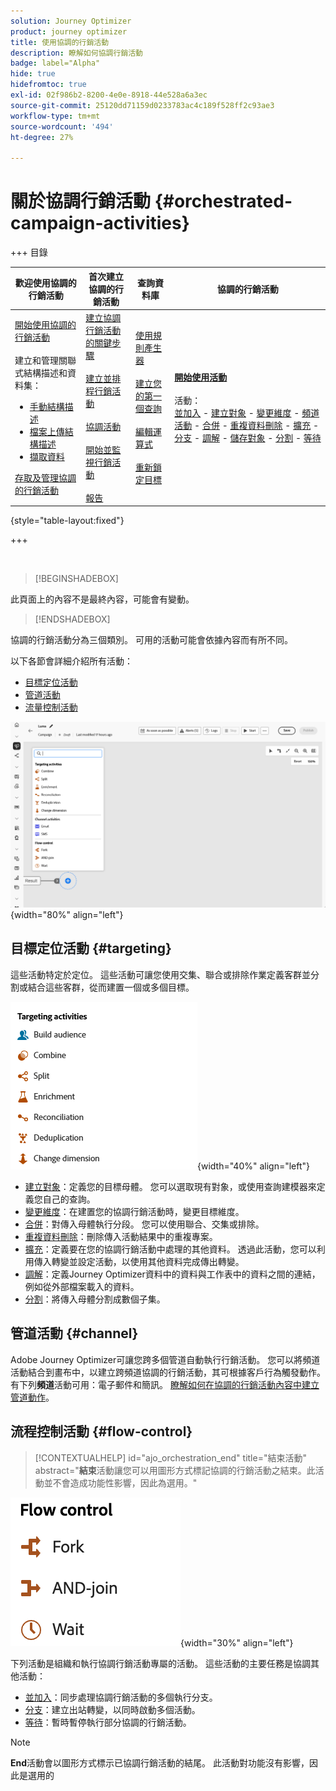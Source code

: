 ```yaml
---
solution: Journey Optimizer
product: journey optimizer
title: 使用協調的行銷活動
description: 瞭解如何協調行銷活動
badge: label="Alpha"
hide: true
hidefromtoc: true
exl-id: 02f986b2-8200-4e0e-8918-44e528a6a3ec
source-git-commit: 25120dd71159d0233783ac4c189f528ff2c93ae3
workflow-type: tm+mt
source-wordcount: '494'
ht-degree: 27%

---
```


# 關於協調行銷活動 {#orchestrated-campaign-activities}


+++ 目錄

| 歡迎使用協調的行銷活動 | 首次建立協調的行銷活動 | 查詢資料庫 | 協調的行銷活動 |
|---|---|---|---|
| [開始使用協調的行銷活動](../gs-orchestrated-campaigns.md)<br/><br/>建立和管理關聯式結構描述和資料集：</br> <ul><li>[手動結構描述](../manual-schema.md)</li><li>[檔案上傳結構描述](../file-upload-schema.md)</li><li>[擷取資料](../ingest-data.md)</li></ul>[存取及管理協調的行銷活動](../access-manage-orchestrated-campaigns.md) | [建立協調行銷活動的關鍵步驟](../gs-campaign-creation.md)<br/><br/>[建立並排程行銷活動](../create-orchestrated-campaign.md)<br/><br/>[協調活動](../orchestrate-activities.md)<br/><br/>[開始並監視行銷活動](../start-monitor-campaigns.md)<br/><br/>[報告](../reporting-campaigns.md) | [使用規則產生器](../orchestrated-rule-builder.md)<br/><br/>[建立您的第一個查詢](../build-query.md)<br/><br/>[編輯運算式](../edit-expressions.md)<br/><br/>[重新鎖定目標](../retarget.md) | <b>[開始使用活動](about-activities.md)</b><br/><br/>活動：<br/>[並加入](and-join.md) - [建立對象](build-audience.md) - [變更維度](change-dimension.md) - [頻道活動](channels.md) - [合併](combine.md) - [重複資料刪除](deduplication.md) - [擴充](enrichment.md) - [分支](fork.md) - [調解](reconciliation.md) - [儲存對象](save-audience.md) - [分割](split.md) - [等待](wait.md) |

{style="table-layout:fixed"}

+++

<br/>

>[!BEGINSHADEBOX]

此頁面上的內容不是最終內容，可能會有變動。

>[!ENDSHADEBOX]

協調的行銷活動分為三個類別。 可用的活動可能會依據內容而有所不同。

以下各節會詳細介紹所有活動：

* [目標定位活動](#targeting)
* [管道活動](#channel)
* [流量控制活動](#flow-control)

![畫布中可用的活動清單](../assets/orchestrated-activities.png){width="80%" align="left"}

## 目標定位活動 {#targeting}

這些活動特定於定位。 這些活動可讓您使用交集、聯合或排除作業定義客群並分割或結合這些客群，從而建置一個或多個目標。

![目標定位活動清單](../assets/targeting-activities.png){width="40%" align="left"}

* [建立對象](build-audience.md)：定義您的目標母體。 您可以選取現有對象，或使用查詢建模器來定義您自己的查詢。
* [變更維度](change-dimension.md)：在建置您的協調行銷活動時，變更目標維度。
* [合併](combine.md)：對傳入母體執行分段。 您可以使用聯合、交集或排除。
* [重複資料刪除](deduplication.md)：刪除傳入活動結果中的重複專案。
* [擴充](enrichment.md)：定義要在您的協調行銷活動中處理的其他資料。 透過此活動，您可以利用傳入轉變並設定活動，以使用其他資料完成傳出轉變。
* [調解](reconciliation.md)：定義Journey Optimizer資料中的資料與工作表中的資料之間的連結，例如從外部檔案載入的資料。
* [分割](split.md)：將傳入母體分割成數個子集。

## 管道活動 {#channel}

Adobe Journey Optimizer可讓您跨多個管道自動執行行銷活動。 您可以將頻道活動結合到畫布中，以建立跨頻道協調的行銷活動，其可根據客戶行為觸發動作。 有下列&#x200B;**頻道**&#x200B;活動可用：電子郵件和簡訊。 [瞭解如何在協調的行銷活動內容中建立管道動作](channels.md)。

## 流程控制活動 {#flow-control}

>[!CONTEXTUALHELP]
>id="ajo_orchestration_end"
>title="結束活動"
>abstract="**結束**&#x200B;活動讓您可以用圖形方式標記協調的行銷活動之結束。此活動並不會造成功能性影響，因此為選用。"

![流量控制活動清單](../assets/flow-control-activities.png){width="30%" align="left"}

下列活動是組織和執行協調行銷活動專屬的活動。 這些活動的主要任務是協調其他活動：

* [並加入](and-join.md)：同步處理協調行銷活動的多個執行分支。
* [分支](fork.md)：建立出站轉變，以同時啟動多個活動。
* [等待](wait.md)：暫時暫停執行部分協調的行銷活動。
  <!--* [Test](test.md): Enable transitions based on specified conditions.-->

>[!NOTE]
>**End**&#x200B;活動會以圖形方式標示已協調行銷活動的結尾。 此活動對功能沒有影響，因此是選用的
